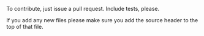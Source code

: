 To contribute, just issue a pull request. Include tests, please.

If you add any new files please make sure you add the source header to the top of that file.